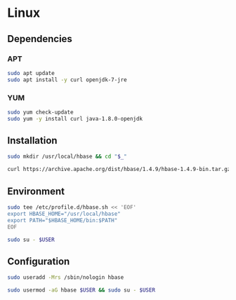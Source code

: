 # Linux

## Dependencies

### APT

```sh
sudo apt update
sudo apt install -y curl openjdk-7-jre
```

### YUM

```sh
sudo yum check-update
sudo yum -y install curl java-1.8.0-openjdk
```

## Installation

```sh
sudo mkdir /usr/local/hbase && cd "$_"
```

```sh
curl https://archive.apache.org/dist/hbase/1.4.9/hbase-1.4.9-bin.tar.gz | sudo tar -xz --strip-components 1
```

## Environment

```sh
sudo tee /etc/profile.d/hbase.sh << 'EOF'
export HBASE_HOME="/usr/local/hbase"
export PATH="$HBASE_HOME/bin:$PATH"
EOF
```

```sh
sudo su - $USER
```

## Configuration

```sh
sudo useradd -Mrs /sbin/nologin hbase
```

```sh
sudo usermod -aG hbase $USER && sudo su - $USER
```
